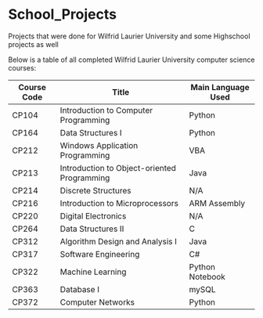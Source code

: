 # School_Projects
Projects that were done for Wilfrid Laurier University and some Highschool projects as well

Below is a table of all completed Wilfrid Laurier University computer science courses: 

| Course Code      | Title |Main Language Used|
| ----------- | ----------- | ----------- |
| CP104      | Introduction to Computer Programming       |Python|
| CP164   | Data Structures I        |Python|
| CP212   | Windows Application Programming        |VBA|
| CP213    |Introduction to Object-oriented Programming       |Java|
| CP214   | Discrete Structures      |N/A|
| CP216   | Introduction to Microprocessors        |ARM Assembly|
| CP220   | Digital Electronics        |N/A|
| CP264   | Data Structures II        |C|
| CP312   | Algorithm Design and Analysis I        |Java|
| CP317   | Software Engineering        |C#|
| CP322   | Machine Learning       |Python Notebook|
| CP363   | Database I        |mySQL|
| CP372   | Computer Networks        |Python|
